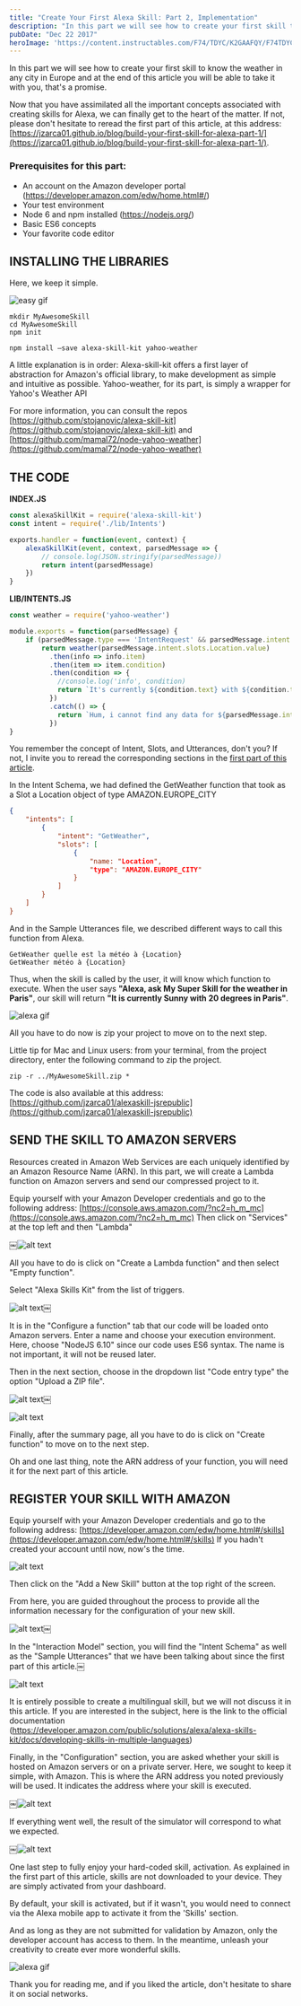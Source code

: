 ```yaml
---
title: "Create Your First Alexa Skill: Part 2, Implementation"
description: "In this part we will see how to create your first skill to know the weather in any city in Europe and at the end of this article you will be able to take it with you, that's a promise."
pubDate: "Dec 22 2017"
heroImage: 'https://content.instructables.com/F74/TDYC/K2GAAFQY/F74TDYCK2GAAFQY.jpg'
---
```


In this part we will see how to create your first skill to know the weather in any city in Europe and at the end of this article you will be able to take it with you, that's a promise.

Now that you have assimilated all the important concepts associated with creating skills for Alexa, we can finally get to the heart of the matter. If not, please don't hesitate to reread the first part of this article, at this address: [https://jzarca01.github.io/blog/build-your-first-skill-for-alexa-part-1/](https://jzarca01.github.io/blog/build-your-first-skill-for-alexa-part-1/).

### Prerequisites for this part:

- An account on the Amazon developer portal (https://developer.amazon.com/edw/home.html#/)
- Your test environment
- Node 6 and npm installed (https://nodejs.org/)
- Basic ES6 concepts
- Your favorite code editor

## INSTALLING THE LIBRARIES

Here, we keep it simple.

![easy gif](https://i2.wp.com/media.giphy.com/media/wVJYDdgvARMJy/giphy.gif?resize=388%2C220&ssl=1)

```shell
mkdir MyAwesomeSkill
cd MyAwesomeSkill
npm init

npm install —save alexa-skill-kit yahoo-weather
```

A little explanation is in order: Alexa-skill-kit offers a first layer of abstraction for Amazon's official library, to make development as simple and intuitive as possible.
Yahoo-weather, for its part, is simply a wrapper for Yahoo's Weather API

For more information, you can consult the repos [https://github.com/stojanovic/alexa-skill-kit](https://github.com/stojanovic/alexa-skill-kit) and [https://github.com/mamal72/node-yahoo-weather](https://github.com/mamal72/node-yahoo-weather)

## THE CODE

**INDEX.JS**

```javascript
const alexaSkillKit = require('alexa-skill-kit')
const intent = require('./lib/Intents')

exports.handler = function(event, context) {
    alexaSkillKit(event, context, parsedMessage => {
        // console.log(JSON.stringify(parsedMessage))
        return intent(parsedMessage)
    })
}
```

**LIB/INTENTS.JS**

```javascript
const weather = require('yahoo-weather')

module.exports = function(parsedMessage) {
    if (parsedMessage.type === 'IntentRequest' && parsedMessage.intent.name === 'GetWeather') {
        return weather(parsedMessage.intent.slots.Location.value)
          .then(info => info.item)
          .then(item => item.condition)
          .then(condition => {
            //console.log('info', condition)
            return `It's currently ${condition.text} with ${condition.temp} degrees in ${parsedMessage.intent.slots.Location.value}`
          })
          .catch(() => {
            return `Hum, i cannot find any data for ${parsedMessage.intent.slots.Location.value}.`
          })
}
```

You remember the concept of Intent, Slots, and Utterances, don't you? If not, I invite you to reread the corresponding sections in the [first part of this article](https://jzarca01.github.io/blog/build-your-first-skill-for-alexa-part-1/).

In the Intent Schema, we had defined the GetWeather function that took as a Slot a Location object of type AMAZON.EUROPE_CITY

```json
{
    "intents": [
        {
            "intent": "GetWeather",
            "slots": [
                {
                    "name: "Location",
                    "type": "AMAZON.EUROPE_CITY"
                }
            ]
        }
    ]
}
```

And in the Sample Utterances file, we described different ways to call this function from Alexa.

```text
GetWeather quelle est la météo à {Location}
GetWeather météo à {Location}
```

Thus, when the skill is called by the user, it will know which function to execute.
When the user says **"Alexa, ask My Super Skill for the weather in Paris"**, our skill will return **"It is currently Sunny with 20 degrees in Paris"**.

![alexa gif](https://media.giphy.com/media/g3MjnaLkNl19C/giphy.gif)

All you have to do now is zip your project to move on to the next step.

Little tip for Mac and Linux users: from your terminal, from the project directory, enter the following command to zip the project.

```shell
zip -r ../MyAwesomeSkill.zip *
```

The code is also available at this address: [https://github.com/jzarca01/alexaskill-jsrepublic](https://github.com/jzarca01/alexaskill-jsrepublic)

## SEND THE SKILL TO AMAZON SERVERS

Resources created in Amazon Web Services are each uniquely identified by an Amazon Resource Name (ARN).
In this part, we will create a Lambda function on Amazon servers and send our compressed project to it.

Equip yourself with your Amazon Developer credentials and go to the following address: [https://console.aws.amazon.com/?nc2=h_m_mc](https://console.aws.amazon.com/?nc2=h_m_mc)
Then click on "Services" at the top left and then "Lambda"

￼![alt text](https://www.ux-republic.com/wp-content/uploads/2017/04/1.png "Alexa AWS Lambda")

All you have to do is click on "Create a Lambda function" and then select "Empty function".

Select "Alexa Skills Kit" from the list of triggers.

![alt text](https://www.ux-republic.com/wp-content/uploads/2017/04/2.png "Alexa Kit AVS Skill")￼

It is in the "Configure a function" tab that our code will be loaded onto Amazon servers.
Enter a name and choose your execution environment. Here, choose "NodeJS 6.10" since our code uses ES6 syntax.
The name is not important, it will not be reused later.

Then in the next section, choose in the dropdown list "Code entry type" the option "Upload a ZIP file".

![alt text](https://www.ux-republic.com/wp-content/uploads/2017/04/3.png "Alexa ZIP")￼

![alt text](https://www.ux-republic.com/wp-content/uploads/2017/04/4.png "Alexa ZIP Recap")

Finally, after the summary page, all you have to do is click on "Create function" to move on to the next step.

Oh and one last thing, note the ARN address of your function, you will need it for the next part of this article.

## REGISTER YOUR SKILL WITH AMAZON

Equip yourself with your Amazon Developer credentials and go to the following address: [https://developer.amazon.com/edw/home.html#/skills](https://developer.amazon.com/edw/home.html#/skills)
If you hadn't created your account until now, now's the time.

![alt text](https://www.ux-republic.com/wp-content/uploads/2017/04/5.png "Alexa Developer Console")

Then click on the "Add a New Skill" button at the top right of the screen.

From here, you are guided throughout the process to provide all the information necessary for the configuration of your new skill.

![alt text](https://www.ux-republic.com/wp-content/uploads/2017/04/6.png "Alexa Skill Information")￼

In the "Interaction Model" section, you will find the "Intent Schema" as well as the "Sample Utterances" that we have been talking about since the first part of this article.￼

![alt text](https://www.ux-republic.com/wp-content/uploads/2017/04/7.png "Alexa Sample Utterances")

It is entirely possible to create a multilingual skill, but we will not discuss it in this article. If you are interested in the subject, here is the link to the official documentation (https://developer.amazon.com/public/solutions/alexa/alexa-skills-kit/docs/developing-skills-in-multiple-languages)

Finally, in the "Configuration" section, you are asked whether your skill is hosted on Amazon servers or on a private server. Here, we sought to keep it simple, with Amazon. This is where the ARN address you noted previously will be used. It indicates the address where your skill is executed.

￼![alt text](https://www.ux-republic.com/wp-content/uploads/2017/04/9.png "Alexa Global Fields ARN")

If everything went well, the result of the simulator will correspond to what we expected.

￼![alt text](https://www.ux-republic.com/wp-content/uploads/2017/04/10.png "Alexa Service Simulator")

One last step to fully enjoy your hard-coded skill, activation.
As explained in the first part of this article, skills are not downloaded to your device. They are simply activated from your dashboard.

By default, your skill is activated, but if it wasn't, you would need to connect via the Alexa mobile app to activate it from the 'Skills' section.

And as long as they are not submitted for validation by Amazon, only the developer account has access to them.
In the meantime, unleash your creativity to create ever more wonderful skills.

![alexa gif](https://i1.wp.com/media.giphy.com/media/106holZERgWSFG/giphy.gif?resize=413%2C234&ssl=1)

Thank you for reading me, and if you liked the article, don't hesitate to share it on social networks.